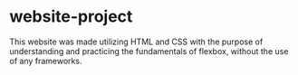 # website-project
This website was made utilizing HTML and CSS with the purpose of understanding and practicing the fundamentals of flexbox, without the use of any frameworks.